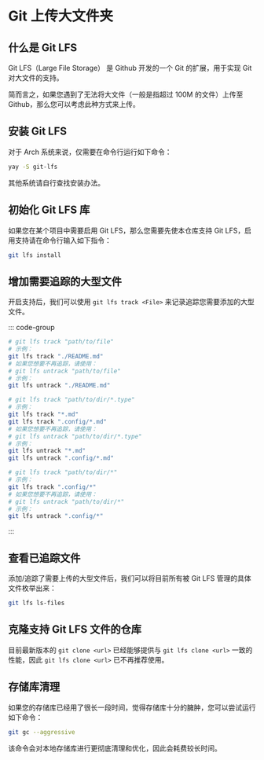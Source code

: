 # Git 上传大文件夹

## 什么是 Git LFS

Git LFS（Large File Storage） 是 Github 开发的一个 Git 的扩展，用于实现 Git 对大文件的支持。

简而言之，如果您遇到了无法将大文件（一般是指超过 100M 的文件）上传至 Github，那么您可以考虑此种方式来上传。

## 安装 Git LFS

对于 Arch 系统来说，仅需要在命令行运行如下命令：

```bash
yay -S git-lfs
```

其他系统请自行查找安装办法。

## 初始化 Git LFS 库

如果您在某个项目中需要启用 Git LFS，那么您需要先使本仓库支持 Git LFS，启用支持请在命令行输入如下指令：

```bash
git lfs install
```

## 增加需要追踪的大型文件

开启支持后，我们可以使用 `git lfs track <File>` 来记录追踪您需要添加的大型文件。

::: code-group

```zsh [单个文件]
# git lfs track "path/to/file"
# 示例：
git lfs track "./README.md"
# 如果您想要不再追踪，请使用：
# git lfs untrack "path/to/file"
# 示例：
git lfs untrack "./README.md"
```

```zsh [指定类型]
# git lfs track "path/to/dir/*.type"
# 示例：
git lfs track "*.md"
git lfs track ".config/*.md"
# 如果您想要不再追踪，请使用：
# git lfs untrack "path/to/dir/*.type"
# 示例：
git lfs untrack "*.md"
git lfs untrack ".config/*.md"
```

```zsh [整个目录]
# git lfs track "path/to/dir/*"
# 示例：
git lfs track ".config/*"
# 如果您想要不再追踪，请使用：
# git lfs untrack "path/to/dir/*"
# 示例：
git lfs untrack ".config/*"
```

:::

## 查看已追踪文件

添加/追踪了需要上传的大型文件后，我们可以将目前所有被 Git LFS 管理的具体文件枚举出来：

```zsh
git lfs ls-files
```

## 克隆支持 Git LFS 文件的仓库

目前最新版本的 `git clone <url>` 已经能够提供与 `git lfs clone <url>` 一致的性能，因此 `git lfs clone <url>` 已不再推荐使用。

## 存储库清理

如果您的存储库已经用了很长一段时间，觉得存储库十分的臃肿，您可以尝试运行如下命令：

```zsh
git gc --aggressive
```

该命令会对本地存储库进行更彻底清理和优化，因此会耗费较长时间。
